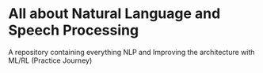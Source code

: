# All about Natural Language and Speech Processing
A repository containing everything NLP and Improving the architecture with ML/RL (Practice Journey)
   
